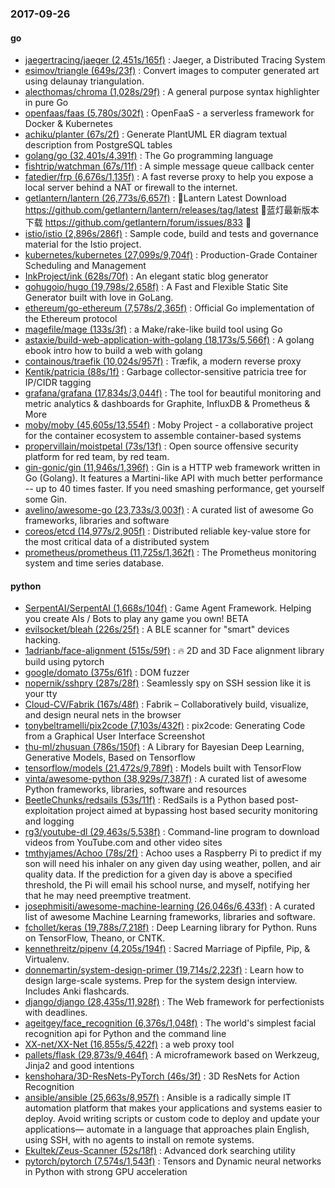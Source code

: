 ### 2017-09-26

#### go
* [jaegertracing/jaeger (2,451s/165f)](https://github.com/jaegertracing/jaeger) : Jaeger, a Distributed Tracing System
* [esimov/triangle (649s/23f)](https://github.com/esimov/triangle) : Convert images to computer generated art using delaunay triangulation.
* [alecthomas/chroma (1,028s/29f)](https://github.com/alecthomas/chroma) : A general purpose syntax highlighter in pure Go
* [openfaas/faas (5,780s/302f)](https://github.com/openfaas/faas) : OpenFaaS - a serverless framework for Docker & Kubernetes
* [achiku/planter (67s/2f)](https://github.com/achiku/planter) : Generate PlantUML ER diagram textual description from PostgreSQL tables
* [golang/go (32,401s/4,391f)](https://github.com/golang/go) : The Go programming language
* [fishtrip/watchman (67s/11f)](https://github.com/fishtrip/watchman) : A simple message queue callback center
* [fatedier/frp (6,676s/1,135f)](https://github.com/fatedier/frp) : A fast reverse proxy to help you expose a local server behind a NAT or firewall to the internet.
* [getlantern/lantern (26,773s/6,657f)](https://github.com/getlantern/lantern) : 🔴Lantern Latest Download https://github.com/getlantern/lantern/releases/tag/latest 🔴蓝灯最新版本下载 https://github.com/getlantern/forum/issues/833 🔴
* [istio/istio (2,896s/286f)](https://github.com/istio/istio) : Sample code, build and tests and governance material for the Istio project.
* [kubernetes/kubernetes (27,099s/9,704f)](https://github.com/kubernetes/kubernetes) : Production-Grade Container Scheduling and Management
* [InkProject/ink (628s/70f)](https://github.com/InkProject/ink) : An elegant static blog generator
* [gohugoio/hugo (19,798s/2,658f)](https://github.com/gohugoio/hugo) : A Fast and Flexible Static Site Generator built with love in GoLang.
* [ethereum/go-ethereum (7,578s/2,365f)](https://github.com/ethereum/go-ethereum) : Official Go implementation of the Ethereum protocol
* [magefile/mage (133s/3f)](https://github.com/magefile/mage) : a Make/rake-like build tool using Go
* [astaxie/build-web-application-with-golang (18,173s/5,566f)](https://github.com/astaxie/build-web-application-with-golang) : A golang ebook intro how to build a web with golang
* [containous/traefik (10,024s/957f)](https://github.com/containous/traefik) : Træfik, a modern reverse proxy
* [Kentik/patricia (88s/1f)](https://github.com/Kentik/patricia) : Garbage collector-sensitive patricia tree for IP/CIDR tagging
* [grafana/grafana (17,834s/3,044f)](https://github.com/grafana/grafana) : The tool for beautiful monitoring and metric analytics & dashboards for Graphite, InfluxDB & Prometheus & More
* [moby/moby (45,605s/13,554f)](https://github.com/moby/moby) : Moby Project - a collaborative project for the container ecosystem to assemble container-based systems
* [propervillain/moistpetal (73s/13f)](https://github.com/propervillain/moistpetal) : Open source offensive security platform for red team, by red team.
* [gin-gonic/gin (11,946s/1,396f)](https://github.com/gin-gonic/gin) : Gin is a HTTP web framework written in Go (Golang). It features a Martini-like API with much better performance -- up to 40 times faster. If you need smashing performance, get yourself some Gin.
* [avelino/awesome-go (23,733s/3,003f)](https://github.com/avelino/awesome-go) : A curated list of awesome Go frameworks, libraries and software
* [coreos/etcd (14,977s/2,905f)](https://github.com/coreos/etcd) : Distributed reliable key-value store for the most critical data of a distributed system
* [prometheus/prometheus (11,725s/1,362f)](https://github.com/prometheus/prometheus) : The Prometheus monitoring system and time series database.

#### python
* [SerpentAI/SerpentAI (1,668s/104f)](https://github.com/SerpentAI/SerpentAI) : Game Agent Framework. Helping you create AIs / Bots to play any game you own! BETA
* [evilsocket/bleah (226s/25f)](https://github.com/evilsocket/bleah) : A BLE scanner for "smart" devices hacking.
* [1adrianb/face-alignment (515s/59f)](https://github.com/1adrianb/face-alignment) : 🔥 2D and 3D Face alignment library build using pytorch
* [google/domato (375s/61f)](https://github.com/google/domato) : DOM fuzzer
* [nopernik/sshpry (287s/28f)](https://github.com/nopernik/sshpry) : Seamlessly spy on SSH session like it is your tty
* [Cloud-CV/Fabrik (167s/48f)](https://github.com/Cloud-CV/Fabrik) : Fabrik – Collaboratively build, visualize, and design neural nets in the browser
* [tonybeltramelli/pix2code (7,103s/432f)](https://github.com/tonybeltramelli/pix2code) : pix2code: Generating Code from a Graphical User Interface Screenshot
* [thu-ml/zhusuan (786s/150f)](https://github.com/thu-ml/zhusuan) : A Library for Bayesian Deep Learning, Generative Models, Based on Tensorflow
* [tensorflow/models (21,472s/9,789f)](https://github.com/tensorflow/models) : Models built with TensorFlow
* [vinta/awesome-python (38,929s/7,387f)](https://github.com/vinta/awesome-python) : A curated list of awesome Python frameworks, libraries, software and resources
* [BeetleChunks/redsails (53s/11f)](https://github.com/BeetleChunks/redsails) : RedSails is a Python based post-exploitation project aimed at bypassing host based security monitoring and logging
* [rg3/youtube-dl (29,463s/5,538f)](https://github.com/rg3/youtube-dl) : Command-line program to download videos from YouTube.com and other video sites
* [tmthyjames/Achoo (78s/2f)](https://github.com/tmthyjames/Achoo) : Achoo uses a Raspberry Pi to predict if my son will need his inhaler on any given day using weather, pollen, and air quality data. If the prediction for a given day is above a specified threshold, the Pi will email his school nurse, and myself, notifying her that he may need preemptive treatment.
* [josephmisiti/awesome-machine-learning (26,046s/6,433f)](https://github.com/josephmisiti/awesome-machine-learning) : A curated list of awesome Machine Learning frameworks, libraries and software.
* [fchollet/keras (19,788s/7,218f)](https://github.com/fchollet/keras) : Deep Learning library for Python. Runs on TensorFlow, Theano, or CNTK.
* [kennethreitz/pipenv (4,205s/194f)](https://github.com/kennethreitz/pipenv) : Sacred Marriage of Pipfile, Pip, & Virtualenv.
* [donnemartin/system-design-primer (19,714s/2,223f)](https://github.com/donnemartin/system-design-primer) : Learn how to design large-scale systems. Prep for the system design interview. Includes Anki flashcards.
* [django/django (28,435s/11,928f)](https://github.com/django/django) : The Web framework for perfectionists with deadlines.
* [ageitgey/face_recognition (6,376s/1,048f)](https://github.com/ageitgey/face_recognition) : The world's simplest facial recognition api for Python and the command line
* [XX-net/XX-Net (16,855s/5,422f)](https://github.com/XX-net/XX-Net) : a web proxy tool
* [pallets/flask (29,873s/9,464f)](https://github.com/pallets/flask) : A microframework based on Werkzeug, Jinja2 and good intentions
* [kenshohara/3D-ResNets-PyTorch (46s/3f)](https://github.com/kenshohara/3D-ResNets-PyTorch) : 3D ResNets for Action Recognition
* [ansible/ansible (25,663s/8,957f)](https://github.com/ansible/ansible) : Ansible is a radically simple IT automation platform that makes your applications and systems easier to deploy. Avoid writing scripts or custom code to deploy and update your applications— automate in a language that approaches plain English, using SSH, with no agents to install on remote systems.
* [Ekultek/Zeus-Scanner (52s/18f)](https://github.com/Ekultek/Zeus-Scanner) : Advanced dork searching utility
* [pytorch/pytorch (7,574s/1,543f)](https://github.com/pytorch/pytorch) : Tensors and Dynamic neural networks in Python with strong GPU acceleration

